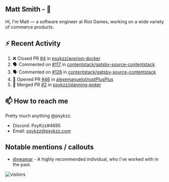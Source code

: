 <!--
[![PsyKzz's github stats](https://github-readme-stats.vercel.app/api?username=psykzz&show_icons=true)](https://github.com/anuraghazra/github-readme-stats)
-->

## Matt Smith - 👋
Hi, I'm Matt — a software engineer at Riot Games, working on a wide variety of commerce products.

## ⚡ Recent Activity

<!--START_SECTION:activity-->
1. ❌ Closed PR [#4](https://github.com/psykzz/avorion-docker/pull/4) in [psykzz/avorion-docker](https://github.com/psykzz/avorion-docker)
2. 🗣 Commented on [#117](https://github.com/contentstack/gatsby-source-contentstack/issues/117) in [contentstack/gatsby-source-contentstack](https://github.com/contentstack/gatsby-source-contentstack)
3. 🗣 Commented on [#128](https://github.com/contentstack/gatsby-source-contentstack/issues/128) in [contentstack/gatsby-source-contentstack](https://github.com/contentstack/gatsby-source-contentstack)
4. 💪 Opened PR [#46](https://github.com/alexemanuelol/rustPlusPlus/pull/46) in [alexemanuelol/rustPlusPlus](https://github.com/alexemanuelol/rustPlusPlus)
5. 🎉 Merged PR [#2](https://github.com/psykzz/planning-poker/pull/2) in [psykzz/planning-poker](https://github.com/psykzz/planning-poker)
<!--END_SECTION:activity-->


## 📫 How to reach me

Pretty much anything @psykzz.

- Discord: PsyKzz#4695
- Email: psykzz@psykzz.com


## Notable mentions / callouts

 - [@neamar](https://github.com/neamar) - A highly recommended individual, who I've worked with in the past.


![visitors](https://visitor-badge.glitch.me/badge?page_id=psykzz/psykzz)


